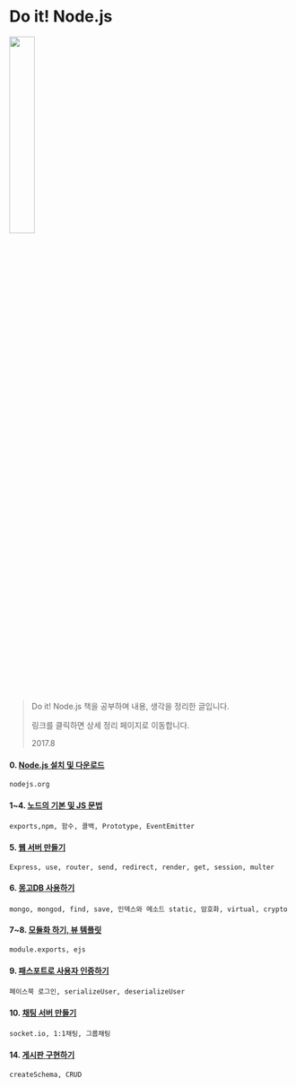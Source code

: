 Do it! Node.js
===

<img width="30%" src="https://github.com/1ilsang/Study/blob/master/img/doitnode.jpeg"></img>

>Do it! Node.js 책을 공부하며 내용, 생각을 정리한 글입니다.
>
>링크를 클릭하면 상세 정리 페이지로 이동합니다.
>
>  2017.8

#### 0. [Node.js 설치 및 다운로드](http://1ilsang.blog.me/221066167905)
```
nodejs.org
```
#### 1~4. [노드의 기본 및 JS 문법](http://1ilsang.blog.me/221087990482)
```
exports,npm, 함수, 콜백, Prototype, EventEmitter
```
#### 5. [웹 서버 만들기](http://1ilsang.blog.me/221093313988)
```
Express, use, router, send, redirect, render, get, session, multer
```
#### 6. [몽고DB 사용하기](http://1ilsang.blog.me/221093325254)
```
mongo, mongod, find, save, 인덱스와 메소드 static, 암호화, virtual, crypto
```
#### 7~8. [모듈화 하기, 뷰 템플릿](http://1ilsang.blog.me/221098172542)
```
module.exports, ejs
```
#### 9. [패스포트로 사용자 인증하기](http://1ilsang.blog.me/221100335658)
```
페이스북 로그인, serializeUser, deserializeUser
```
#### 10. [채팅 서버 만들기](http://1ilsang.blog.me/221106726247)
```
socket.io, 1:1채팅, 그룹채팅
```
#### 14. [게시판 구현하기](http://1ilsang.blog.me/221133196449)
```
createSchema, CRUD
```
